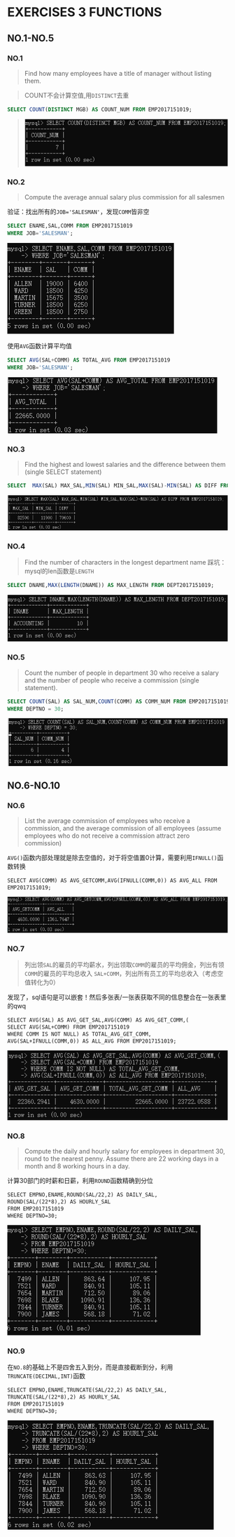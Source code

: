 # EXERCISES	3 FUNCTIONS

## NO.1-NO.5

### NO.1
> Find how many employees have a title of manager without listing them.

> COUNT不会计算空值,用`DISTINCT`去重
```sql
SELECT COUNT(DISTINCT MGB) AS COUNT_NUM FROM EMP2017151019;
```
> ![alt](img/exe3.1.png)

### NO.2
> Compute the average annual salary plus commission for all salesmen

验证：找出所有的`JOB='SALESMAN'`，发现`COMM`皆非空
```sql
SELECT ENAME,SAL,COMM FROM EMP2017151019
WHERE JOB='SALESMAN';
```
![alt](img/exe2_2.1.png)

使用`AVG`函数计算平均值
```sql
SELECT AVG(SAL+COMM) AS TOTAL_AVG FROM EMP2017151019
WHERE JOB='SALESMAN';
```
![alt](img/exe2_2.2.png)

### NO.3
> Find the highest and lowest salaries and the difference between them (single SELECT statement)

```sql
SELECT  MAX(SAL) MAX_SAL,MIN(SAL) MIN_SAL,MAX(SAL)-MIN(SAL) AS DIFF FROM EMP2017151019;
```
![alt](img/exe3.3.png)

### NO.4
> Find the number of characters in the longest department name
踩坑：mysql的len函数是`LENGTH`

```sql
SELECT DNAME,MAX(LENGTH(DNAME)) AS MAX_LENGTH FROM DEPT2017151019;
```
![alt](img/exe2_4.png)

### NO.5
> Count the number of people in department 30 who receive a salary and the number of people who receive a commission (single statement).
```sql
SELECT COUNT(SAL) AS SAL_NUM,COUNT(COMM) AS COMM_NUM FROM EMP2017151019
WHERE DEPTNO = 30;
```
![alt](img/exe3_5.png)

## NO.6-NO.10

### NO.6
> List the average commission of employees who receive a commission,
>and the average commission of all employees (assume employees who do not receive a commission attract zero commission)

`AVG()`函数内部处理就是除去空值的，对于将空值置0计算，需要利用`IFNULL()`函数转换
```mysql
SELECT AVG(COMM) AS AVG_GETCOMM,AVG(IFNULL(COMM,0)) AS AVG_ALL FROM EMP2017151019;
```
![alt](img/exe3.6.png)

### NO.7
> 列出领`SAL`的雇员的平均薪水，列出领取`COMM`的雇员的平均佣金，列出有领`COMM`的雇员的平均总收入
> `SAL+COMM`，列出所有员工的平均总收入（考虑空值转化为0）

发现了，sql语句是可以嵌套！然后多张表/一张表获取不同的信息整合在一张表里的qwq
```mysql
SELECT AVG(SAL) AS AVG_GET_SAL,AVG(COMM) AS AVG_GET_COMM,(
SELECT AVG(SAL+COMM) FROM EMP2017151019
WHERE COMM IS NOT NULL) AS TOTAL_AVG_GET_COMM,
AVG(SAL+IFNULL(COMM,0)) AS ALL_AVG FROM EMP2017151019;
```
![alt](img/exe3_7.png)

### NO.8
> Compute the daily and hourly salary for employees in department 30, round to the nearest penny. Assume there are 22 working days in a month and 8 working hours in a day.

计算30部门的时薪和日薪，利用`ROUND`函数精确到分位
```mysql
SELECT EMPNO,ENAME,ROUND(SAL/22,2) AS DAILY_SAL,
ROUND(SAL/(22*8),2) AS HOURLY_SAL
FROM EMP2017151019
WHERE DEPTNO=30;
```
![alt](img/exe3.8.png)

### NO.9
在`NO.8`的基础上不是四舍五入到分，而是直接截断到分，利用`TRUNCATE(DECIMAL,INT)`函数
```mysql
SELECT EMPNO,ENAME,TRUNCATE(SAL/22,2) AS DAILY_SAL,
TRUNCATE(SAL/(22*8),2) AS HOURLY_SAL
FROM EMP2017151019
WHERE DEPTNO=30;
```
![alt](img/exe3.9.png)



